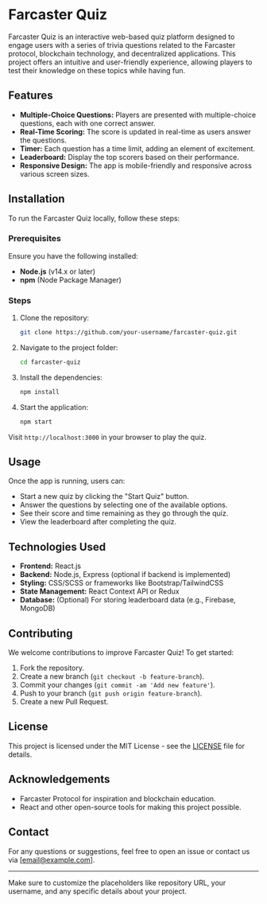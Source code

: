 # Farcaster Quiz

Farcaster Quiz is an interactive web-based quiz platform designed to engage users with a series of trivia questions related to the Farcaster protocol, blockchain technology, and decentralized applications. This project offers an intuitive and user-friendly experience, allowing players to test their knowledge on these topics while having fun.

## Features

- **Multiple-Choice Questions:** Players are presented with multiple-choice questions, each with one correct answer.
- **Real-Time Scoring:** The score is updated in real-time as users answer the questions.
- **Timer:** Each question has a time limit, adding an element of excitement.
- **Leaderboard:** Display the top scorers based on their performance.
- **Responsive Design:** The app is mobile-friendly and responsive across various screen sizes.

## Installation

To run the Farcaster Quiz locally, follow these steps:

### Prerequisites

Ensure you have the following installed:
- **Node.js** (v14.x or later)
- **npm** (Node Package Manager)

### Steps

1. Clone the repository:
   ```bash
   git clone https://github.com/your-username/farcaster-quiz.git
   ```
2. Navigate to the project folder:
   ```bash
   cd farcaster-quiz
   ```
3. Install the dependencies:
   ```bash
   npm install
   ```
4. Start the application:
   ```bash
   npm start
   ```

Visit `http://localhost:3000` in your browser to play the quiz.

## Usage

Once the app is running, users can:
- Start a new quiz by clicking the "Start Quiz" button.
- Answer the questions by selecting one of the available options.
- See their score and time remaining as they go through the quiz.
- View the leaderboard after completing the quiz.

## Technologies Used

- **Frontend:** React.js
- **Backend:** Node.js, Express (optional if backend is implemented)
- **Styling:** CSS/SCSS or frameworks like Bootstrap/TailwindCSS
- **State Management:** React Context API or Redux
- **Database:** (Optional) For storing leaderboard data (e.g., Firebase, MongoDB)

## Contributing

We welcome contributions to improve Farcaster Quiz! To get started:

1. Fork the repository.
2. Create a new branch (`git checkout -b feature-branch`).
3. Commit your changes (`git commit -am 'Add new feature'`).
4. Push to your branch (`git push origin feature-branch`).
5. Create a new Pull Request.

## License

This project is licensed under the MIT License - see the [LICENSE](LICENSE) file for details.

## Acknowledgements

- Farcaster Protocol for inspiration and blockchain education.
- React and other open-source tools for making this project possible.

## Contact

For any questions or suggestions, feel free to open an issue or contact us via [email@example.com].

---

Make sure to customize the placeholders like repository URL, your username, and any specific details about your project.

